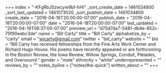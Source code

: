 +++
index = "-KFgRbJ5zwcyw9bf-hHl"
_sort_create_date = 1461034800
_sort_last_updated = 1461073020
_sort_publish_date = 1461034800
create_date = "2016-04-18T20:00:00-07:00"
publish_date = "2016-04-18T20:00:00-07:00"
date = "2016-04-18T20:00:00-07:00"
last_updated = "2016-04-19T06:37:00-07:00"
preview_url = "d75d7da7-5481-db4e-852c-75f90eebc3de"
name = "Bill Carty"
title = "Bill Carty"
alphabetize_by = "carty"
email = "wjcarty@gmail.com"
twitter = "bill_carty"
website = ""
bio = "Bill Carty has received fellowships from the Fine Arts Work Center and Richard Hugo House. His poems have recently appeared or are forthcoming in the Boston Review, the Iowa Review, Willow Springs, Conduit, Pleiades, and Oversound."
gender = "male"
ethnicity = "white"
underrepresented = ""
reviews_by = ""
notes_byline = ["notes/the-quick"]
written_about = ""
+++

